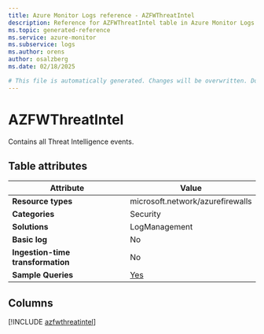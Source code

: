 ```yaml
---
title: Azure Monitor Logs reference - AZFWThreatIntel
description: Reference for AZFWThreatIntel table in Azure Monitor Logs.
ms.topic: generated-reference
ms.service: azure-monitor
ms.subservice: logs
ms.author: orens
author: osalzberg
ms.date: 02/18/2025

# This file is automatically generated. Changes will be overwritten. Do not change this file directly.
---
```


# AZFWThreatIntel

Contains all Threat Intelligence events.


## Table attributes

|Attribute|Value|
|---|---|
|**Resource types**|microsoft.network/azurefirewalls|
|**Categories**|Security|
|**Solutions**| LogManagement|
|**Basic log**|No|
|**Ingestion-time transformation**|No|
|**Sample Queries**|[Yes](/azure/azure-monitor/reference/queries/azfwthreatintel)|



## Columns
  
[!INCLUDE [azfwthreatintel](~/reusable-content/ce-skilling/azure/includes/azure-monitor/reference/tables/azfwthreatintel-include.md)]
